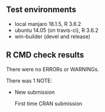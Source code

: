 ## Test environments
* local manjaro 18.1.5, R 3.6.2
* ubuntu 14.05 (on travis-ci), R 3.6.2
* win-builder (devel and release)

## R CMD check results
There were no ERRORs or WARNINGs. 

There was 1 NOTE:

* New submission

  First time CRAN submission
